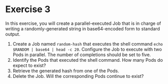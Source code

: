 # Exercise 3

In this exercise, you will create a parallel-executed Job that is in charge of writing a randomly-generated string in base64-encoded form to standard output.

1. Create a Job named `random-hash` that executes the shell command `echo $RANDOM | base64 | head -c 20`. Configure the Job to execute with two Pods in parallel. The number of completions should be set to five.
2. Identify the Pods that executed the shell command. How many Pods do expect to exist?
3. Retrieve the generated hash from one of the Pods.
4. Delete the Job. Will the corresponding Pods continue to exist?